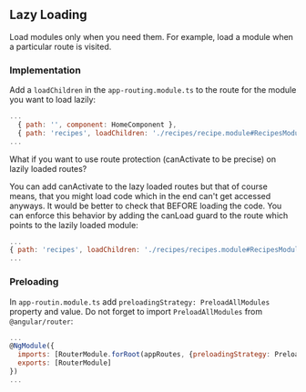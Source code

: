 ## Lazy Loading
Load modules only when you need them. For example, load a module when a particular route is visited.

### Implementation
Add a `loadChildren` in the `app-routing.module.ts` to the route for the module you want to load lazily:
```javascript
...
  { path: '', component: HomeComponent },
  { path: 'recipes', loadChildren: './recipes/recipe.module#RecipesModule'},
...
```
What if you want to use route protection (canActivate  to be precise) on lazily loaded routes?

You can add canActivate to the lazy loaded routes but that of course means, that you might load code which in the end can't get accessed anyways. It would be better to check that BEFORE loading the code.
You can enforce this behavior by adding the canLoad  guard to the route which points to the lazily loaded module:
```javascript
...
{ path: 'recipes', loadChildren: './recipes/recipes.module#RecipesModule', canLoad: [AuthGuard] } 
...
```

### Preloading
In `app-routin.module.ts` add `preloadingStrategy: PreloadAllModules` property and value. Do not forget
to import `PreloadAllModules` from `@angular/router`:
```javascript
...
@NgModule({
  imports: [RouterModule.forRoot(appRoutes, {preloadingStrategy: PreloadAllModules})],
  exports: [RouterModule]
})
...
```
